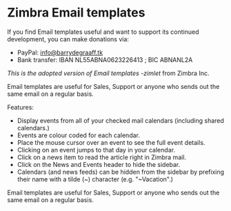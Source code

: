 Zimbra Email templates
==========

If you find Email templates useful and want to support its continued development, you can make donations via:
- PayPal: info@barrydegraaff.tk
- Bank transfer: IBAN NL55ABNA0623226413 ; BIC ABNANL2A

_This is the adopted version of Email templates -zimlet_ from Zimbra Inc.

Email templates are useful for Sales, Support or anyone who sends out the same email on a regular basis.

Features:

  * Display events from all of your checked mail calendars (including shared calendars.)
  * Events are colour coded for each calendar.
  * Place the mouse cursor over an event to see the full event details.
  * Clicking on an event jumps to that day in your calendar.
  * Click on a news item to read the article right in Zimbra mail.
  * Click on the News and Events header to hide the sidebar.
  * Calendars (and news feeds) can be hidden from the sidebar by prefixing their name with a tilde (~) character (e.g. "~Vacation".)

Email templates are useful for Sales, Support or anyone who sends out the same email on a regular basis.
